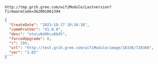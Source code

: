 `http://tmp.grih.gree.com/wifiModule/Lastversion?firmwareCode=362001061394`

```json
{
  "CreateDate": "2023-10-17 10:34:10",
  "commProtVer": "V1.0.0",
  "desc": "ota\u6d4b\u8bd5",
  "forcedUpgrade": 0,
  "r": 200,
  "url": "http://test.grih.gree.com/wifiModule/image/18336/728360",
  "ver": "1.03"
}```